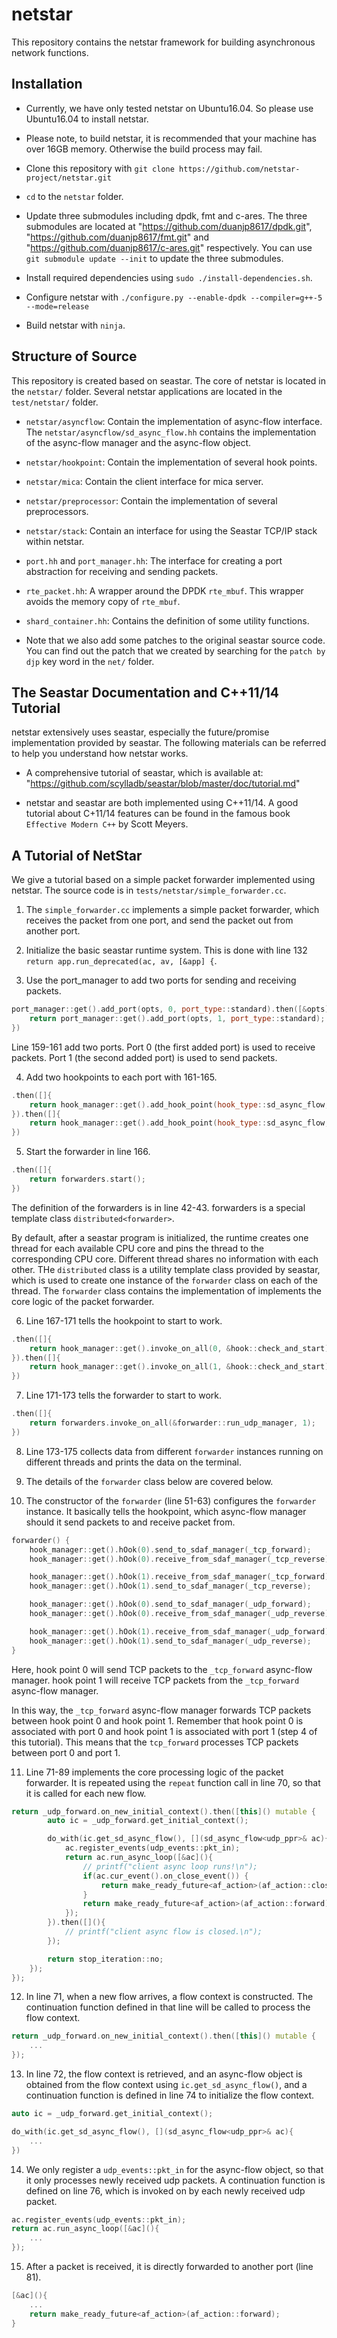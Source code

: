 netstar
========

This repository contains the netstar framework for building asynchronous network functions.

Installation
------------

* Currently, we have only tested netstar on Ubuntu16.04. So please use Ubuntu16.04 to install netstar.

* Please note, to build netstar, it is recommended that your machine has over 16GB memory. Otherwise the build process may fail.

* Clone this repository with `git clone https://github.com/netstar-project/netstar.git`

* `cd` to the `netstar` folder.

* Update three submodules including dpdk, fmt and c-ares. The three submodules are located at "https://github.com/duanjp8617/dpdk.git", "https://github.com/duanjp8617/fmt.git" and "https://github.com/duanjp8617/c-ares.git" respectively. You can use `git submodule update --init` to update the three submodules.

* Install required dependencies using `sudo ./install-dependencies.sh`.

* Configure netstar with `./configure.py --enable-dpdk --compiler=g++-5 --mode=release`

* Build netstar with `ninja`.

Structure of Source
--------------------

This repository is created based on seastar. The core of netstar is located in the `netstar/` folder. Several netstar applications are located in the `test/netstar/` folder.

* `netstar/asyncflow`: Contain the implementation of async-flow interface. The `netstar/asyncflow/sd_async_flow.hh` contains the implementation of the async-flow manager and the async-flow object.

* `netstar/hookpoint`: Contain the implementation of several hook points.

* `netstar/mica`: Contain the client interface for mica server.

* `netstar/preprocessor`: Contain the implementation of several preprocessors.

* `netstar/stack`: Contain an interface for using the Seastar TCP/IP stack within netstar.

* `port.hh` and `port_manager.hh`: The interface for creating a port abstraction for receiving and sending packets.

* `rte_packet.hh`: A wrapper around the DPDK `rte_mbuf`. This wrapper avoids the memory copy of `rte_mbuf`.

* `shard_container.hh`: Contains the definition of some utility functions.

* Note that we also add some patches to the original seastar source code. You can find out the patch that we created by searching for the `patch by djp` key word in the `net/` folder.

The Seastar Documentation and C++11/14 Tutorial
------------------------------------------------

netstar extensively uses seastar, especially the future/promise implementation provided by seastar. The following materials can be referred to help you understand how netstar works.

* A comprehensive tutorial of seastar, which is available at: "https://github.com/scylladb/seastar/blob/master/doc/tutorial.md"

* netstar and seastar are both implemented using C++11/14. A good tutorial about C+11/14 features can be found in the famous book `Effective Modern C++` by Scott Meyers.

A Tutorial of NetStar
----------------------

We give a tutorial based on a simple packet forwarder implemented using netstar. The source code is in `tests/netstar/simple_forwarder.cc`.

1. The `simple_forwarder.cc` implements a simple packet forwarder, which receives the packet from one port, and send the packet out from another port.

2. Initialize the basic seastar runtime system. This is done with line 132 `return app.run_deprecated(ac, av, [&app] {`.

3. Use the port_manager to add two ports for sending and receiving packets.
```cpp
port_manager::get().add_port(opts, 0, port_type::standard).then([&opts]{
    return port_manager::get().add_port(opts, 1, port_type::standard);
})
```
Line 159-161 add two ports. Port 0 (the first added port) is used to receive packets. Port 1 (the second added port) is used to send packets.

4. Add two hookpoints to each port with 161-165.
```cpp
.then([]{
    return hook_manager::get().add_hook_point(hook_type::sd_async_flow, 0);
}).then([]{
    return hook_manager::get().add_hook_point(hook_type::sd_async_flow, 1);
})
```

5. Start the forwarder in line 166.
```cpp
.then([]{
    return forwarders.start();
})
```
The definition of the forwarders is in line 42-43. forwarders is a special template class `distributed<forwarder>`.

By default, after a seastar program is initialized, the runtime creates one thread for each available CPU core and pins the thread to the corresponding CPU core. Different thread shares no information with each other. THe `distributed` class is a utility template class provided by seastar, which is used to create one instance of the `forwarder` class on each of the thread. The `forwarder` class contains the implementation of implements the core logic of the packet forwarder.

6. Line 167-171 tells the hookpoint to start to work.
```cpp
.then([]{
    return hook_manager::get().invoke_on_all(0, &hook::check_and_start);
}).then([]{
    return hook_manager::get().invoke_on_all(1, &hook::check_and_start);
})
```

7. Line 171-173 tells the forwarder to start to work.
```cpp
.then([]{
    return forwarders.invoke_on_all(&forwarder::run_udp_manager, 1);
})
```

8. Line 173-175 collects data from different `forwarder` instances running on different threads and prints the data on the terminal.

9. The details of the `forwarder` class below are covered below.

10. The constructor of the `forwarder` (line 51-63) configures the `forwarder` instance. It basically tells the hookpoint, which async-flow manager should it send packets to and receive packet from.
```cpp
forwarder() {
    hook_manager::get().hOok(0).send_to_sdaf_manager(_tcp_forward);
    hook_manager::get().hOok(0).receive_from_sdaf_manager(_tcp_reverse);

    hook_manager::get().hOok(1).receive_from_sdaf_manager(_tcp_forward);
    hook_manager::get().hOok(1).send_to_sdaf_manager(_tcp_reverse);

    hook_manager::get().hOok(0).send_to_sdaf_manager(_udp_forward);
    hook_manager::get().hOok(0).receive_from_sdaf_manager(_udp_reverse);

    hook_manager::get().hOok(1).receive_from_sdaf_manager(_udp_forward);
    hook_manager::get().hOok(1).send_to_sdaf_manager(_udp_reverse);
}
```

Here, hook point 0 will send TCP packets to the `_tcp_forward` async-flow manager. hook point 1 will receive TCP packets from the `_tcp_forward` async-flow manager.

In this way, the `_tcp_forward` async-flow manager forwards TCP packets between hook point 0 and hook point 1. Remember that hook point 0 is associated with port 0 and hook point 1 is associated with port 1 (step 4 of this tutorial). This means that the `tcp_forward` processes TCP packets between port 0 and port 1.

11. Line 71-89 implements the core processing logic of the packet forwarder. It is repeated using the `repeat` function call in line 70, so that it is called for each new flow.
```cpp
return _udp_forward.on_new_initial_context().then([this]() mutable {
        auto ic = _udp_forward.get_initial_context();

        do_with(ic.get_sd_async_flow(), [](sd_async_flow<udp_ppr>& ac){
            ac.register_events(udp_events::pkt_in);
            return ac.run_async_loop([&ac](){
                // printf("client async loop runs!\n");
                if(ac.cur_event().on_close_event()) {
                    return make_ready_future<af_action>(af_action::close_forward);
                }
                return make_ready_future<af_action>(af_action::forward);
            });
        }).then([](){
            // printf("client async flow is closed.\n");
        });

        return stop_iteration::no;
    });
});
```


12. In line 71, when a new flow arrives, a flow context is constructed. The continuation function defined in that line will be called to process the flow context.
```cpp
return _udp_forward.on_new_initial_context().then([this]() mutable {
    ...
});
```

13. In line 72, the flow context is retrieved, and an async-flow object is obtained from the flow context using `ic.get_sd_async_flow()`, and a continuation function is defined in line 74 to initialize the flow context.
```cpp
auto ic = _udp_forward.get_initial_context();

do_with(ic.get_sd_async_flow(), [](sd_async_flow<udp_ppr>& ac){
    ...
})
```

14. We only register a `udp_events::pkt_in` for the async-flow object, so that it only processes newly received udp packets. A continuation function is defined on line 76, which is invoked on by each newly received udp packet.
```cpp
ac.register_events(udp_events::pkt_in);
return ac.run_async_loop([&ac](){
    ...
});
```

15. After a packet is received, it is directly forwarded to another port (line 81).
```cpp
[&ac](){
    ...
    return make_ready_future<af_action>(af_action::forward);
}
```
